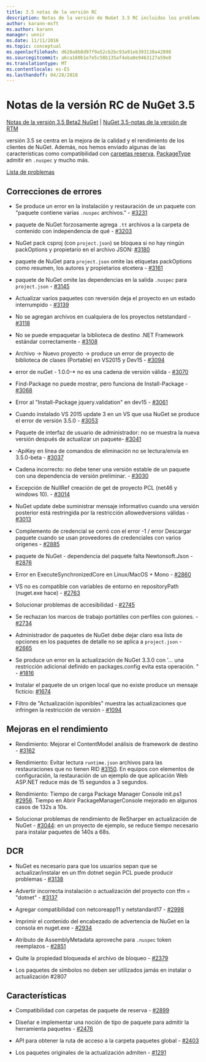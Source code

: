 ```yaml
---
title: 3.5 notas de la versión RC
description: Notas de la versión de NuGet 3.5 RC incluidos los problemas conocidos, correcciones de errores, las funciones agregadas y dcr.
author: karann-msft
ms.author: karann
manager: unnir
ms.date: 11/11/2016
ms.topic: conceptual
ms.openlocfilehash: d620a8b8d97f9a52cb2bc93a91eb393130a42898
ms.sourcegitcommit: a6ca160b1e7e5c58b135af4eba0e9463127a59e8
ms.translationtype: MT
ms.contentlocale: es-ES
ms.lasthandoff: 04/28/2018
---
```

# <a name="nuget-35-rc-release-notes"></a>Notas de la versión RC de NuGet 3.5

[Notas de la versión 3.5 Beta2 NuGet](../release-notes/nuget-3.5-Beta2.md) | [NuGet 3.5-notas de la versión de RTM](../release-notes/nuget-3.5-RTM.md)

versión 3.5 se centra en la mejora de la calidad y el rendimiento de los clientes de NuGet. Además, nos hemos enviado algunas de las características como compatibilidad con [carpetas reserva](https://github.com/NuGet/Home/issues/2899), [PackageType](https://github.com/NuGet/Home/issues/2476) admitir en `.nuspec` y mucho más.

[Lista de problemas](https://github.com/NuGet/Home/issues?q=is%3Aissue+is%3Aclosed+milestone%3A%223.5%20RC")

## <a name="bug-fixes"></a>Correcciones de errores

* Se produce un error en la instalación y restauración de un paquete con "paquete contiene varias `.nuspec` archivos." - [#3231](https://github.com/NuGet/Home/issues/3231)

* paquete de NuGet forzosamente agrega `.tt` archivos a la carpeta de contenido con independencia de qué - [#3203](https://github.com/NuGet/Home/issues/3203)

* NuGet pack csproj (con `project.json`) se bloquea si no hay ningún packOptions y propietario en el archivo JSON: [#3180](https://github.com/NuGet/Home/issues/3180)

* paquete de NuGet para `project.json` omite las etiquetas packOptions como resumen, los autores y propietarios etcetera - [#3161](https://github.com/NuGet/Home/issues/3161)

* paquete de NuGet omite las dependencias en la salida `.nuspec` para `project.json`  -  [#3145](https://github.com/NuGet/Home/issues/3145)

* Actualizar varios paquetes con reversión deja el proyecto en un estado interrumpido - [#3139](https://github.com/NuGet/Home/issues/3139)

* No se agregan archivos en cualquiera de los proyectos netstandard - [#3118](https://github.com/NuGet/Home/issues/3118)

* No se puede empaquetar la biblioteca de destino .NET Framework estándar correctamente - [#3108](https://github.com/NuGet/Home/issues/3108)

* Archivo -> Nuevo proyecto -> produce un error de proyecto de biblioteca de clases (Portable) en VS2015 y Dev15 - [#3094](https://github.com/NuGet/Home/issues/3094)

* error de nuGet - 1.0.0-* no es una cadena de versión válida - [#3070](https://github.com/NuGet/Home/issues/3070)

* Find-Package no puede mostrar, pero funciona de Install-Package - [#3068](https://github.com/NuGet/Home/issues/3068)

* Error al "Install-Package jquery.validation" en dev15 - [#3061](https://github.com/NuGet/Home/issues/3061)

* Cuando instalado VS 2015 update 3 en un VS que usa NuGet se produce el error de versión 3.5.0 - [#3053](https://github.com/NuGet/Home/issues/3053)

* Paquete de interfaz de usuario de administrador: no se muestra la nueva versión después de actualizar un paquete- [#3041](https://github.com/NuGet/Home/issues/3041)

* -ApiKey en línea de comandos de eliminación no se lectura/envía en 3.5.0-beta - [#3037](https://github.com/NuGet/Home/issues/3037)

* Cadena incorrecto: no debe tener una versión estable de un paquete con una dependencia de versión preliminar. - [#3030](https://github.com/NuGet/Home/issues/3030)

* Excepción de NullRef creación de get de proyecto PCL (net46 y windows 10). - [#3014](https://github.com/NuGet/Home/issues/3014)

* NuGet update debe suministrar mensaje informativo cuando una versión posterior está restringida por la restricción allowedversions válidas - [#3013](https://github.com/NuGet/Home/issues/3013)

* Complemento de credencial se cerró con el error -1 / error Descargar paquete cuando se usan proveedores de credenciales con varios orígenes - [#2885](https://github.com/NuGet/Home/issues/2885)

* paquete de NuGet - dependencia del paquete falta Newtonsoft.Json - [#2876](https://github.com/NuGet/Home/issues/2876)

* Error en ExecuteSynchronizedCore en Linux/MacOS + Mono - [#2860](https://github.com/NuGet/Home/issues/2860)

* VS no es compatible con variables de entorno en repositoryPath (nuget.exe hace) - [#2763](https://github.com/NuGet/Home/issues/2763)

* Solucionar problemas de accesibilidad - [#2745](https://github.com/NuGet/Home/issues/2745)

* Se rechazan los marcos de trabajo portátiles con perfiles con guiones. - [#2734](https://github.com/NuGet/Home/issues/2734)

* Administrador de paquetes de NuGet debe dejar claro esa lista de opciones en los paquetes de detalle no se aplica a `project.json`  -  [#2665](https://github.com/NuGet/Home/issues/2665)

* Se produce un error en la actualización de NuGet 3.3.0 con '... una restricción adicional definido en packages.config evita esta operación. " - [#1816](https://github.com/NuGet/Home/issues/1816)

* Instalar el paquete de un origen local que no existe produce un mensaje ficticio: [#1674](https://github.com/NuGet/Home/issues/1674)

* Filtro de "Actualización isponibles" muestra las actualizaciones que infringen la restricción de versión - [#1094](https://github.com/NuGet/Home/issues/1094)

## <a name="performance-improvements"></a>Mejoras en el rendimiento

* Rendimiento: Mejorar el ContentModel análisis de framework de destino - [#3162](https://github.com/NuGet/Home/issues/3162)

* Rendimiento: Evitar lectura `runtime.json` archivos para las restauraciones que no tienen RID [#3150](https://github.com/NuGet/Home/issues/3150). En equipos con elementos de configuración, la restauración de un ejemplo de que aplicación Web ASP.NET reduce más de 15 segundos a 3 segundos.

* Rendimiento: Tiempo de carga Package Manager Console init.ps1 [#2956](https://github.com/NuGet/Home/issues/2956). Tiempo en Abrir PackageManagerConsole mejorado en algunos casos de 132s a 10s.

* Solucionar problemas de rendimiento de ReSharper en actualización de NuGet - [#3044](https://github.com/NuGet/Home/issues/3044): en un proyecto de ejemplo, se reduce tiempo necesario para instalar paquetes de 140s a 68s.

## <a name="dcrs"></a>DCR

* NuGet es necesario para que los usuarios sepan que se actualizar/instalar en un tfm dotnet según PCL puede producir problemas - [#3138](https://github.com/NuGet/Home/issues/3138)

* Advertir incorrecta instalación o actualización del proyecto con tfm = "dotnet" - [#3137](https://github.com/NuGet/Home/issues/3137)

* Agregar compatibilidad con netcoreapp11 y netstandard17 - [#2998](https://github.com/NuGet/Home/issues/2998)

* Imprimir el contenido del encabezado de advertencia de NuGet en la consola en nuget.exe - [#2934](https://github.com/NuGet/Home/issues/2934)

* Atributo de AssemblyMetadata aproveche para `.nuspec` token reemplazos - [#2851](https://github.com/NuGet/Home/issues/2851)

* Quite la propiedad bloqueada el archivo de bloqueo - [#2379](https://github.com/NuGet/Home/issues/2379)

* Los paquetes de símbolos no deben ser utilizados jamás en instalar o actualización #2807

## <a name="features"></a>Características

* Compatibilidad con carpetas de paquete de reserva - [#2899](https://github.com/NuGet/Home/issues/2899)

* Diseñar e implementar una noción de tipo de paquete para admitir la herramienta paquetes - [#2476](https://github.com/NuGet/Home/issues/2476)

* API para obtener la ruta de acceso a la carpeta paquetes global - [#2403](https://github.com/NuGet/Home/issues/2403)

* Los paquetes originales de la actualización admiten - [#1291](https://github.com/NuGet/Home/issues/1291)
